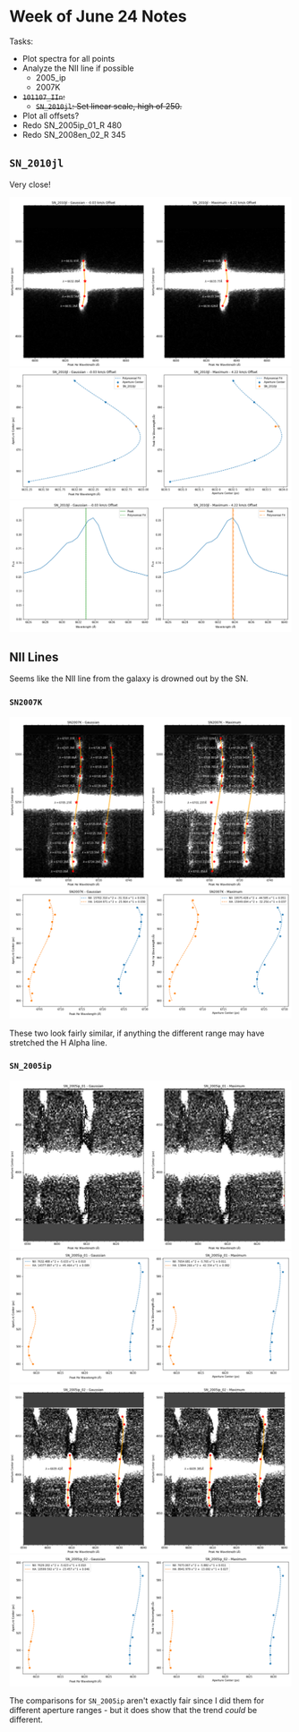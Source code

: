 # Week of June 24 Notes

Tasks:

* Plot spectra for all points
* Analyze the NII line if possible
  * 2005_ip
  * 2007K
* ~~`101107_IIn`:~~
  * ~~`SN_2010jl`: Set linear scale, high of 250.~~
* Plot all offsets?
* Redo SN_2005ip_01_R 480
* Redo SN_2008en_02_R 345

## `SN_2010jl`

Very close!

![](/SN_Images/SN_2010jl/SN_2010jl.png)
![](/SN_Images/SN_2010jl/SN_2010jl_poly.png)
![](/SN_Images/SN_2010jl/SN_2010jl_spec.png)

## NII Lines

Seems like the NII line from the galaxy is drowned out by the SN.

### `SN2007K`
![](/SN_Images/SN2007K_NII/SN2007K.png)
![](/SN_Images/SN2007K_NII/SN2007K_poly.png)

These two look fairly similar, if anything the different range may have stretched the H Alpha line.

### `SN_2005ip`
![](/SN_Images/SN_2005ip_NII/SN_2005ip_01.png)
![](/SN_Images/SN_2005ip_NII/SN_2005ip_01_poly.png)
![](/SN_Images/SN_2005ip_NII/SN_2005ip_02.png)
![](/SN_Images/SN_2005ip_NII/SN_2005ip_02_poly.png)

The comparisons for `SN_2005ip` aren't exactly fair since I did them for different aperture ranges - but it does show that the trend *could* be different.
